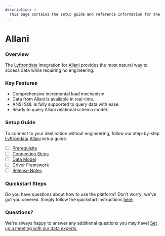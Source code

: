 ```yaml
---
description: >-
  This page contains the setup guide and reference information for the Allani source connector.
---
```


# Allani

### Overview

The [Lyftrondata](https://www.lyftrondata.com/) integration for [Allani](https://www.lyftrondata.com/integration/allani/)[ ](https://www.lyftrondata.com/integration/allani/)provides the most natural way to access data while requiring no engineering.

### Key Features

* Comprehensive incremental load mechanism.
* Data from Allani is available in real-time.&#x20;
* ANSI SQL is fully supported to query data with ease.
* Ready to query Allani relational schema model.

### Setup Guide

To connect to your destination without engineering, follow our step-by-step [Lyftrondata](https://www.lyftrondata.com/)  [Allani](https://www.lyftrondata.com/integration/allani/) setup guide.

* [ ] [Prerequisite](../../marketing-analytics/allani/prerequisite.md)
* [ ] [Connection Steps](../../marketing-analytics/allani/connection-steps.md)
* [ ] [Data Model](../../marketing-analytics/allani/data-model/)
* [ ] [Driver Framework](../../marketing-analytics/allani/driver-framework/)
* [ ] [Release Notes](../../marketing-analytics/allani/release-notes.md)

### Quickstart Steps

Do you have questions about how to use the platform? Don't worry; we've got you covered. Simply follow the quickstart instructions [here](../../../quickstart-steps.md).

### Questions? <a href="#questions" id="questions"></a>

We're always happy to answer any additional questions you may have! [Set up a meeting with our data experts.](https://www.lyftrondata.com/book-a-meeting/)


